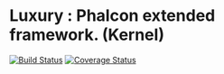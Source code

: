 Luxury : Phalcon extended framework. (Kernel)
=======
[![Build Status](https://travis-ci.org/Ark4ne/phalcon-luxury-framework.svg)](https://travis-ci.org/Ark4ne/phalcon-luxury-framework) [![Coverage Status](https://coveralls.io/repos/github/Ark4ne/phalcon-luxury-framework/badge.svg)](https://coveralls.io/github/Ark4ne/phalcon-luxury-framework)
